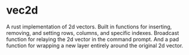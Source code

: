 # vec2d
A rust implementation of 2d vectors.
Built in functions for inserting, removing, and setting rows, columns, and specific indexes. 
Broadcast function for relaying the 2d vector in the command prompt.
And a pad function for wrapping a new layer entirely around the original 2d vector.
